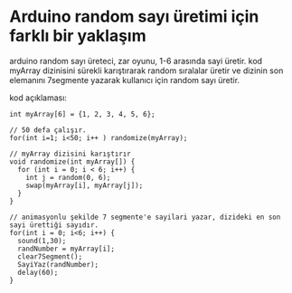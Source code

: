 # Arduino random sayı üretimi için farklı bir yaklaşım
arduino random sayı üreteci, zar oyunu, 1-6 arasında sayi üretir. kod myArray dizinisini sürekli karıştırarak random sıralalar üretir ve dizinin son elemanını 7segmente yazarak kullanıcı için random sayı üretir.

kod açıklaması:

```
int myArray[6] = {1, 2, 3, 4, 5, 6};
```

```
// 50 defa çalışır.
for(int i=1; i<50; i++ ) randomize(myArray);
```

```
// myArray dizisini karıştırır
void randomize(int myArray[]) {
  for (int i = 0; i < 6; i++) {
    int j = random(0, 6);
    swap(myArray[i], myArray[j]);
  }
}
```

```
// animasyonlu şekilde 7 segmente'e sayilari yazar, dizideki en son sayi ürettiği sayıdır.
for(int i = 0; i<6; i++) {
  sound(1,30);
  randNumber = myArray[i];
  clear7Segment();
  SayiYaz(randNumber);
  delay(60);
}
```
